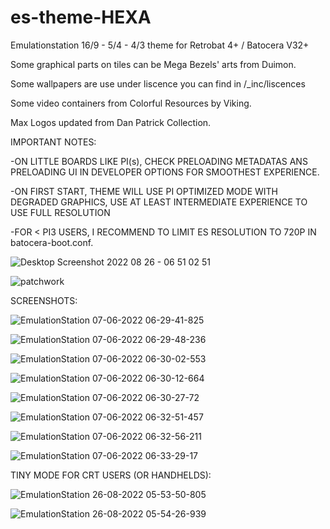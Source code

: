 # es-theme-HEXA
Emulationstation 16/9 - 5/4 - 4/3 theme for Retrobat 4+ / Batocera V32+

Some graphical parts on tiles can be Mega Bezels' arts from Duimon.

Some wallpapers are use under liscence you can find in /_inc/liscences

Some video containers from Colorful Resources by Viking.

Max Logos updated from Dan Patrick Collection.

IMPORTANT NOTES:

  -ON LITTLE BOARDS LIKE PI(s), CHECK PRELOADING METADATAS ANS PRELOADING UI IN DEVELOPER OPTIONS FOR SMOOTHEST EXPERIENCE.

  -ON FIRST START, THEME WILL USE PI OPTIMIZED MODE WITH DEGRADED GRAPHICS, USE AT LEAST INTERMEDIATE EXPERIENCE TO USE FULL RESOLUTION
  
  -FOR < PI3 USERS, I RECOMMEND TO LIMIT ES RESOLUTION TO 720P IN batocera-boot.conf.
  
  ![Desktop Screenshot 2022 08 26 - 06 51 02 51](https://user-images.githubusercontent.com/59354081/186826603-06c26e8e-1a23-484c-a6cd-dbddfc064e58.png)


![patchwork](https://user-images.githubusercontent.com/59354081/170428805-06230652-8c23-4cdb-bedc-91e48547a313.jpg)


SCREENSHOTS:

![EmulationStation 07-06-2022 06-29-41-825](https://user-images.githubusercontent.com/59354081/172296914-8878cae2-cb27-40d3-9089-f6d0245752ab.png)

![EmulationStation 07-06-2022 06-29-48-236](https://user-images.githubusercontent.com/59354081/172296936-7f5d22fe-ef20-4378-abd1-cbd66c91d769.png)

![EmulationStation 07-06-2022 06-30-02-553](https://user-images.githubusercontent.com/59354081/172296947-95b8d895-3706-47ba-b25c-c8c22242c743.png)

![EmulationStation 07-06-2022 06-30-12-664](https://user-images.githubusercontent.com/59354081/172296954-12535e44-7261-443f-b0b8-efa91898529f.png)

![EmulationStation 07-06-2022 06-30-27-72](https://user-images.githubusercontent.com/59354081/172296964-96e2f551-5e9a-41f2-b2ae-167aed7ec9c4.png)

![EmulationStation 07-06-2022 06-32-51-457](https://user-images.githubusercontent.com/59354081/172296972-0dee43e0-eb3f-4f75-a538-37e235d68020.png)

![EmulationStation 07-06-2022 06-32-56-211](https://user-images.githubusercontent.com/59354081/172296982-1c2d3233-1501-4169-a6a3-e0a780a01eca.png)

![EmulationStation 07-06-2022 06-33-29-17](https://user-images.githubusercontent.com/59354081/172296991-c6834230-2598-43e8-917b-d517dd292317.png)

TINY MODE FOR CRT USERS (OR HANDHELDS):

![EmulationStation 26-08-2022 05-53-50-805](https://user-images.githubusercontent.com/59354081/186814343-45054f58-43cf-4cc5-8fd9-8933213feb5d.png)

![EmulationStation 26-08-2022 05-54-26-939](https://user-images.githubusercontent.com/59354081/186814358-48227f6c-1ce7-4469-8d20-c24dbe4d097a.png)


